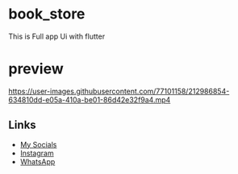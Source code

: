 # book_store
This is Full app Ui with flutter 

# preview

https://user-images.githubusercontent.com/77101158/212986854-634810dd-e05a-410a-be01-86d42e32f9a4.mp4

## Links
* [My Socials](https://znap.link/hamdy_Dawood)
* [Instagram](https://www.instagram.com/hamdy_khalid_)
* [WhatsApp](https://wa.me/+201018482081)
